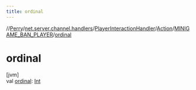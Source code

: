 ```yaml
---
title: ordinal
---
```

//[Perry](../../../../../index.html)/[net.server.channel.handlers](../../../index.html)/[PlayerInteractionHandler](../../index.html)/[Action](../index.html)/[MINIGAME_BAN_PLAYER](index.html)/[ordinal](ordinal.html)



# ordinal



[jvm]\
val [ordinal](ordinal.html): [Int](https://kotlinlang.org/api/latest/jvm/stdlib/kotlin/-int/index.html)




